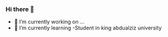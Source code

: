 ### Hi there 👋
- 🔭 I’m currently working on ...
- 🌱 I’m currently learning
-Student in king abdualziz university

